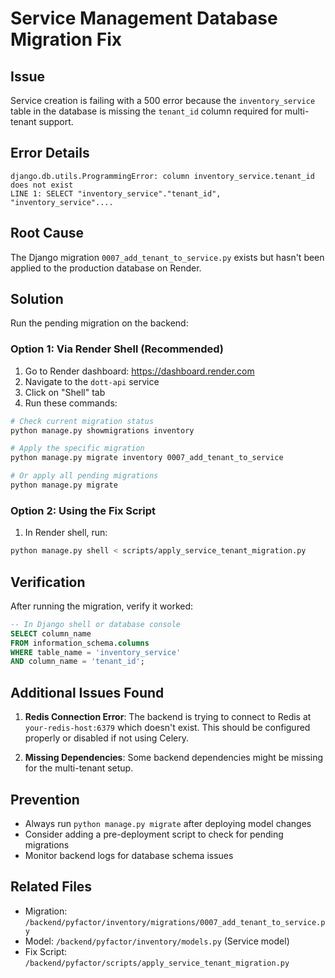 # Service Management Database Migration Fix

## Issue
Service creation is failing with a 500 error because the `inventory_service` table in the database is missing the `tenant_id` column required for multi-tenant support.

## Error Details
```
django.db.utils.ProgrammingError: column inventory_service.tenant_id does not exist
LINE 1: SELECT "inventory_service"."tenant_id", "inventory_service"....
```

## Root Cause
The Django migration `0007_add_tenant_to_service.py` exists but hasn't been applied to the production database on Render.

## Solution
Run the pending migration on the backend:

### Option 1: Via Render Shell (Recommended)
1. Go to Render dashboard: https://dashboard.render.com
2. Navigate to the `dott-api` service
3. Click on "Shell" tab
4. Run these commands:
```bash
# Check current migration status
python manage.py showmigrations inventory

# Apply the specific migration
python manage.py migrate inventory 0007_add_tenant_to_service

# Or apply all pending migrations
python manage.py migrate
```

### Option 2: Using the Fix Script
1. In Render shell, run:
```bash
python manage.py shell < scripts/apply_service_tenant_migration.py
```

## Verification
After running the migration, verify it worked:
```sql
-- In Django shell or database console
SELECT column_name 
FROM information_schema.columns 
WHERE table_name = 'inventory_service' 
AND column_name = 'tenant_id';
```

## Additional Issues Found
1. **Redis Connection Error**: The backend is trying to connect to Redis at `your-redis-host:6379` which doesn't exist. This should be configured properly or disabled if not using Celery.

2. **Missing Dependencies**: Some backend dependencies might be missing for the multi-tenant setup.

## Prevention
- Always run `python manage.py migrate` after deploying model changes
- Consider adding a pre-deployment script to check for pending migrations
- Monitor backend logs for database schema issues

## Related Files
- Migration: `/backend/pyfactor/inventory/migrations/0007_add_tenant_to_service.py`
- Model: `/backend/pyfactor/inventory/models.py` (Service model)
- Fix Script: `/backend/pyfactor/scripts/apply_service_tenant_migration.py`